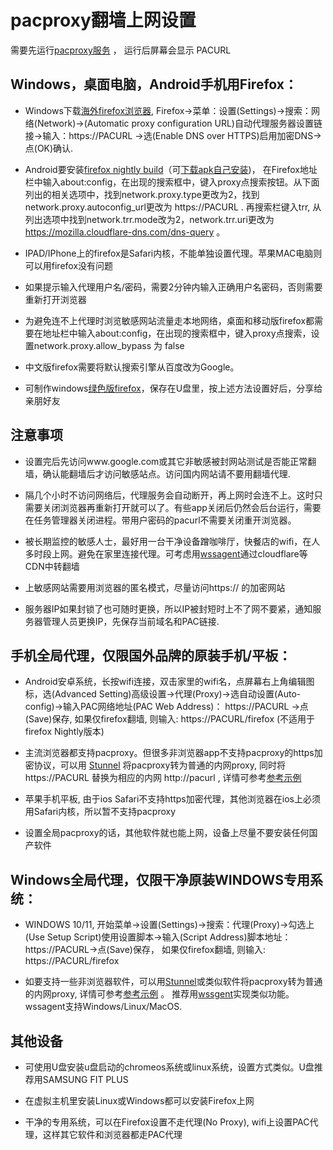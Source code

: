 # pacproxy翻墙上网设置
需要先运行[pacproxy服务](https://github.com/httpgate/pacproxy.js) ， 运行后屏幕会显示 PACURL


## Windows，桌面电脑，Android手机用Firefox：

* Windows下载[海外firefox浏览器](https://www.mozilla.org/en-US/firefox/new/), Firefox->菜单：设置(Settings)->搜索：网络(Network)->(Automatic proxy configuration URL)自动代理服务器设置链接->输入：https://PACURL ->选(Enable DNS over HTTPS)启用加密DNS->点(OK)确认.

* Android要安装[firefox nightly build](https://play.google.com/store/apps/details?id=org.mozilla.fenix )（可[下载apk自己安装](https://www.apkmirror.com/apk/mozilla/firefox-fenix))， 在Firefox地址栏中输入about:config，在出现的搜索框中，键入proxy点搜索按钮。从下面列出的相关选项中，找到network.proxy.type更改为2，找到network.proxy.autoconfig_url更改为 https://PACURL .  再搜索栏键入trr, 从列出选项中找到network.trr.mode改为2，network.trr.uri更改为 https://mozilla.cloudflare-dns.com/dns-query 。

* IPAD/IPhone上的firefox是Safari内核，不能单独设置代理。苹果MAC电脑则可以用firefox没有问题

* 如果提示输入代理用户名/密码，需要2分钟内输入正确用户名密码，否则需要重新打开浏览器

* 为避免连不上代理时浏览敏感网站流量走本地网络，桌面和移动版firefox都需要在地址栏中输入about:config，在出现的搜索框中，键入proxy点搜索，设置network.proxy.allow_bypass 为 false

* 中文版firefox需要将默认搜索引擎从百度改为Google。

* 可制作windows[绿色版firefox](GreenFirefox_ZH.md)，保存在U盘里，按上述方法设置好后，分享给亲朋好友

## 注意事项

* 设置完后先访问www.google.com或其它非敏感被封网站测试是否能正常翻墙，确认能翻墙后才访问敏感站点。访问国内网站请不要用翻墙代理.

* 隔几个小时不访问网络后，代理服务会自动断开，再上网时会连不上。这时只需要关闭浏览器再重新打开就可以了。有些app关闭后仍然会后台运行，需要在任务管理器关闭进程。带用户密码的pacurl不需要关闭重开浏览器。

* 被长期监控的敏感人士，最好用一台干净设备蹭咖啡厅，快餐店的wifi，在人多时段上网。避免在家里连接代理。可考虑用[wssagent](https://github.com/httpgate/wssproxy-agent)通过cloudflare等CDN中转翻墙

* 上敏感网站需要用浏览器的匿名模式，尽量访问https:// 的加密网站

* 服务器IP如果封锁了也可随时更换，所以IP被封短时上不了网不要紧，通知服务器管理人员更换IP，先保存当前域名和PAC链接.
 

## 手机全局代理，仅限国外品牌的原装手机/平板：

* Android安卓系统，长按wifi连接，双击家里的wifi名，点屏幕右上角编辑图标，选(Advanced Setting)高级设置->代理(Proxy)->选自动设置(Auto-config)->输入PAC网络地址(PAC Web Address)： https://PACURL ->点(Save)保存,  如果仅firefox翻墙, 则输入: https://PACURL/firefox (不适用于firefox Nightly版本)

* 主流浏览器都支持pacproxy。但很多非浏览器app不支持pacproxy的https加密协议，可以用 [Stunnel](https://play.google.com/store/apps/details?id=link.infra.sslsockspro) 将pacproxy转为普通的内网proxy, 同时将https://PACURL 替换为相应的内网 http://pacurl , 详情可参考[参考示例](https://github.com/httpgate/resources/blob/main/README.md)

* 苹果手机平板, 由于ios Safari不支持https加密代理，其他浏览器在ios上必须用Safari内核，所以暂不支持pacproxy

* 设置全局pacproxy的话，其他软件就也能上网，设备上尽量不要安装任何国产软件


## Windows全局代理，仅限干净原装WINDOWS专用系统：

* WINDOWS 10/11, 开始菜单->设置(Settings)->搜索：代理(Proxy)->勾选上(Use Setup Script)使用设置脚本->输入(Script Address)脚本地址：https://PACURL->点(Save)保存， 如果仅firefox翻墙, 则输入: https://PACURL/firefox

* 如要支持一些非浏览器软件，可以用[Stunnel](https://www.stunnel.org/)或类似软件将pacproxy转为普通的内网proxy, 详情可参考[参考示例](https://github.com/httpgate/resources/blob/main/README.md) 。 推荐用[wssgent](https://github.com/httpgate/wssproxy-agent)实现类似功能。 wssagent支持Windows/Linux/MacOS.


## 其他设备

* 可使用U盘安装u盘启动的chromeos系统或linux系统，设置方式类似。U盘推荐用SAMSUNG FIT PLUS

* 在虚拟主机里安装Linux或Windows都可以安装Firefox上网

* 干净的专用系统，可以在Firefox设置不走代理(No Proxy), wifi上设置PAC代理，这样其它软件和浏览器都走PAC代理